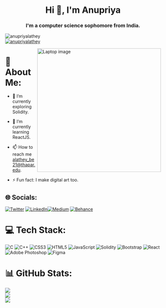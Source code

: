 
<h1 align="center">Hi 👋, I'm Anupriya</h1>
<h3 align="center">I'm a computer science sophomore from India.</h3>

 
 <img src="https://komarev.com/ghpvc/?username=anupriyalathey&label=Profile%20views&color=0e75b6&style=flat" alt="anupriyalathey" /><br>
 <a href="https://twitter.com/anupriyalathey" target="blank"><img src="https://img.shields.io/twitter/follow/anupriyalathey?logo=twitter&style=for-the-badge" alt="anupriyalathey" /></a> 

<img src="https://user-images.githubusercontent.com/90963726/186987710-c52948ee-c0a0-4148-9c62-d7d674c9361d.jpg" alt="Laptop image" width="400" align="right" />

# 💫 About Me:
- 🔭 I’m currently exploring Solidity.

- 🌱 I’m currently learning ReactJS.

- 📫 How to reach me alathey_be21@thapar.edu.

- ⚡ Fun fact: I make digital art too.


## 🌐 Socials:
[![Twitter](https://img.shields.io/badge/Twitter-%231DA1F2.svg?logo=Twitter&logoColor=white)](https://twitter.com/anupriyalathey) [![LinkedIn](https://img.shields.io/badge/LinkedIn-%230077B5.svg?logo=linkedin&logoColor=white)](https://www.linkedin.com/in/anupriya-lathey-585071222/)[![Medium](https://img.shields.io/badge/Medium-12100E?logo=medium&logoColor=white)](https://medium.com/@anupriyalathey) [![Behance](https://img.shields.io/badge/Behance-1769ff?logo=behance&logoColor=white)](https://behance.net/anupriyalathey)  


# 💻 Tech Stack:
![C](https://img.shields.io/badge/c-%2300599C.svg?style=for-the-badge&logo=c&logoColor=white) ![C++](https://img.shields.io/badge/c++-%2300599C.svg?style=for-the-badge&logo=c%2B%2B&logoColor=white) ![CSS3](https://img.shields.io/badge/css3-%231572B6.svg?style=for-the-badge&logo=css3&logoColor=white) ![HTML5](https://img.shields.io/badge/html5-%23E34F26.svg?style=for-the-badge&logo=html5&logoColor=white) ![JavaScript](https://img.shields.io/badge/javascript-%23323330.svg?style=for-the-badge&logo=javascript&logoColor=%23F7DF1E) ![Solidity](https://img.shields.io/badge/Solidity-%23363636.svg?style=for-the-badge&logo=solidity&logoColor=white) ![Bootstrap](https://img.shields.io/badge/bootstrap-%23563D7C.svg?style=for-the-badge&logo=bootstrap&logoColor=white) ![React](https://img.shields.io/badge/react-%2320232a.svg?style=for-the-badge&logo=react&logoColor=%2361DAFB)![Adobe Photoshop](https://img.shields.io/badge/adobephotoshop-%2331A8FF.svg?style=for-the-badge&logo=adobephotoshop&logoColor=white) ![Figma](https://img.shields.io/badge/figma-%23F24E1E.svg?style=for-the-badge&logo=figma&logoColor=white)

# 📊 GitHub Stats:
![](https://github-readme-stats-sigma-five.vercel.app/api?username=anupriyalathey&theme=radical&hide_border=false&include_all_commits=true&count_private=true)<br/>
![](https://github-readme-streak-stats.herokuapp.com/?user=anupriyalathey&theme=radical&hide_border=false)<br/>
![](https://github-readme-stats-sigma-five.vercel.app/api/top-langs/?username=anupriyalathey&theme=radical&hide_border=false&include_all_commits=true&count_private=true&layout=compact)
